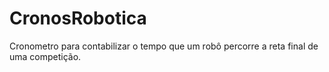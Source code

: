 # CronosRobotica
Cronometro para contabilizar o tempo que um robô percorre a reta final de uma competição.
